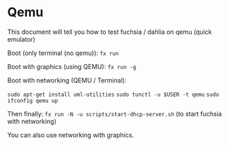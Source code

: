 # Qemu
This document will tell you how to test fuchsia / dahlia on qemu (quick emulator)

Boot (only terminal (no qemu)): `fx run`

Boot with graphics (using QEMU): `fx run -g`

Boot with networking (QEMU / Terminal): 

`sudo apt-get install uml-utilities`
`sudo tunctl -u $USER -t qemu`
`sudo ifconfig qemu up`

Then finally: `fx run -N -u scripts/start-dhcp-server.sh` (to start fuchsia with networking)

You can also use networking with graphics.
